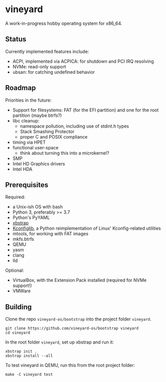 # vineyard

A work-in-progress hobby operating system for x86_64.

## Status

Currently implemented features include:
- ACPI, implemented via ACPICA: for shutdown and PCI IRQ resolving
- NVMe: read-only support
- ubsan: for catching undefined behavior

## Roadmap
Priorities in the future:
- Support for filesystems: FAT (for the EFI partition) and one for the root partition (maybe btrfs?)
- libc cleanup:
	- namespace pollution, including use of stdint.h types
	- Stack Smashing Protector
	- proper C and POSIX compliance
- timing via HPET
- functional user-space
	- think about turning this into a microkernel?
- SMP
- Intel HD Graphics drivers
- Intel HDA

## Prerequisites

Required:
- a Unix-ish OS with bash
- Python 3, preferably >= 3.7
- Python's PyYAML
- [xbstrap](https://github.com/managarm/xbstrap)
- [Kconfiglib](https://github.com/ulfalizer/Kconfiglib), a Python reimplementation of Linux' Kconfig-related utilities
- mtools, for working with FAT images
- mkfs.btrfs
- QEMU
- yasm
- clang
- lld

Optional:
- VirtualBox, with the Extension Pack installed (required for NVMe support!)
- VMWare

## Building
Clone the repo `vineyard-os/bootstrap` into the project folder `vineyard`.

```
git clone https://github.com/vineyard-os/bootstrap vineyard
cd vineyard
```

In the root folder `vineyard`, set up xbstrap and run it:

```
xbstrap init .
xbstrap install --all
```

To test vineyard in QEMU, run this from the root project folder:

```
make -C vineyard test
```
